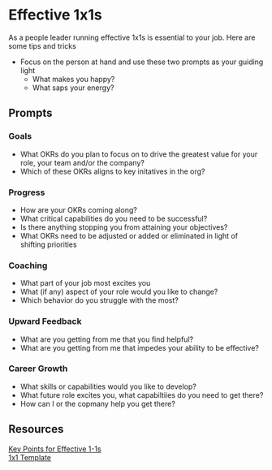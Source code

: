 # Effective 1x1s

As a people leader running effective 1x1s is essential to your job.  Here are some tips and tricks

* Focus on the person at hand and use these two prompts as your guiding light
  * What makes you happy?
  * What saps your energy?

## Prompts

### Goals

* What OKRs do you plan to focus on to drive the greatest value for your role, your team and/or the company?
* Which of these OKRs aligns to key initatives in the org?

### Progress

* How are your OKRs coming along?
* What critical capabilities do you need to be successful?
* Is there anything stopping you from attaining your objectives?
* What OKRs need to be adjusted or added or eliminated in light of shifting priorities

### Coaching

* What part of your job most excites you
* What (if any) aspect of your role would you like to change?
* Which behavior do you struggle with the most?

### Upward Feedback

* What are you getting from me that you find helpful?
* What are you getting from me that impedes your ability to be effective?

### Career Growth

* What skills or capabilities would you like to develop?
* What future role excites you, what capabiltiies do you need to get there?
* How can I or the copmany help you get there?


## Resources

[Key Points for Effective 1-1s](https://drive.google.com/open?id=1qOFxN8AiVzxHiWVlt4MTIq9SL_zeNmol)   
[1x1 Template](https://docs.google.com/document/d/1foO3fiCJDAkm6eTn8tixQDIl3diLUS-S-rn8b-ChLFU/edit)